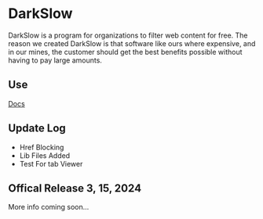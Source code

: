 # DarkSlow
DarkSlow is a program for organizations to filter web content for free.
The reason we created DarkSlow is that software like ours where expensive,
and in our mines, the customer should get the best benefits possible 
without having to pay large amounts.

## Use
<a href="">Docs</a>

## Update Log
- Href Blocking
- Lib Files Added
- Test For tab Viewer

## Offical Release 3, 15, 2024
More info coming soon...
